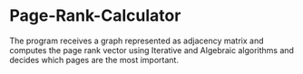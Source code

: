 # Page-Rank-Calculator
The program receives a graph represented as adjacency matrix and computes the page rank vector using Iterative and Algebraic algorithms and decides which pages are the most important.
